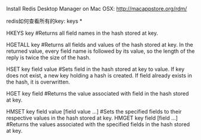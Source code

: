 Install Redis Desktop Manager on Mac OSX: http://macappstore.org/rdm/ 

redis如何查看所有的key: keys *

HKEYS key #Returns all field names in the hash stored at key.

HGETALL key #Returns all fields and values of the hash stored at key. In the returned value, every field name is followed by its value, so the length of the reply is twice the size of the hash.

HSET key field value #Sets field in the hash stored at key to value. If key does not exist, a new key holding a hash is created. If field already exists in the hash, it is overwritten.

HGET key field #Returns the value associated with field in the hash stored at key.

HMSET key field value [field value ...] #Sets the specified fields to their respective values in the hash stored at key. 
HMGET key field [field ...] #Returns the values associated with the specified fields in the hash stored at key.
